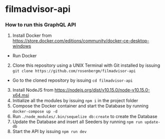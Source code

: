 # filmadvisor-api

### How to run this GraphQL API

1. Install Docker from https://store.docker.com/editions/community/docker-ce-desktop-windows

- Run Docker

2. Clone this repository using a UNIX Terminal with Git installed by issuing `git clone https://github.com/rosenbergm/filmadvisor-api`

- Go to the cloned repository by issuing `cd filmadvisor-api`

3. Install NodeJS from https://nodejs.org/dist/v10.15.0/node-v10.15.0-x64.msi
4. Initialize all the modules by issuing `npm i` in the project folder
5. Compose the Docker container and start the Database by running `docker-compose up -d`
6. Run `./node_modules/.bin/sequelize db:create` to create the Database
7. Update the Database and insert all Seeders by running `npm run update-db`
8. Start the API by issuing `npm run dev`
